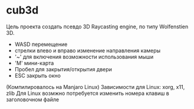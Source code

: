 # cub3d
Цель проекта создать псевдо 3D Raycasting engine, по типу Wolfenstien 3D.
- WASD перемещение
- стрелки влево и вправо изменение направления камеры
- '~' для включения возможности использования мыши
- 'M' мини-карта
- Пробел для закрытия/открытия двери
- ESC закрыть окно

(Компилировалось на Manjaro Linux)
Зависимости для Linux: xorg, x11, zlib
Для Linux возмжно потребуется изменить номера клавиш в заголовочном файле
